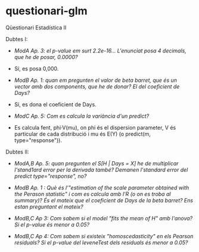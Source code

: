 # questionari-glm
Qüestionari Estadística II

Dubtes I:
- *ModA Ap. 3: el p-value em surt 2.2e-16... L'enunciat posa 4 decimals, que he de posar, 0.0000?*
+ Sí, es posa 0,000.

- *ModB Ap. 1: quan em pregunten el valor de beta barret, que és un vector amb dos components, que he de donar? El del coeficient de Days?*
+ Sí, es dona el coeficient de Days.

- *ModC Ap. 5: Com es calcula la variància d'un predict?*
+ Es calcula fent, phi·V(mu), on phi és el dispersion parameter, V és particular de cada distribució i mu és E(Y) (o predict(m, type="response")).

Dubtes II:
- *ModA,B Ap. 5: quan pregunten el S[H | Days = X] he de multiplicar l'stand1ard error per la derivada també? Demanen l'standard error del predict type="response", no?*

- *ModB Ap. 1 : Què és l'"estimation of the scale parameter obtained with the Perason statistic" i com es calcula amb l'R (o on es troba al summary)? És el mateix que el coeficient de Days de la beta barret? Ens estan preguntant el mateix?*

- *ModB,C Ap 3: Com sabem si el model "fits the mean of H" amb l'anova? Si el p-value és menor a 0.05?*

- *ModB,C Ap 4: Com sabem si existeix "homoscedasticity" en els Pearson residuals? Si el p-value del leveneTest dels residuals és menor a 0.05?*
